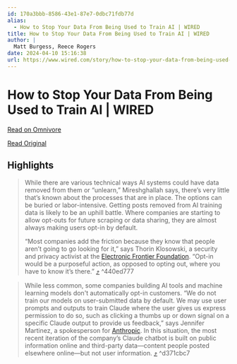 ```yaml
---
id: 170a3bbb-8586-43e1-87e7-0dbc71fdb77d
alias:
  - How to Stop Your Data From Being Used to Train AI | WIRED
title: How to Stop Your Data From Being Used to Train AI | WIRED
author: |
  Matt Burgess, Reece Rogers
date: 2024-04-10 15:16:38
url: https://www.wired.com/story/how-to-stop-your-data-from-being-used-to-train-ai/
---
```


# How to Stop Your Data From Being Used to Train AI | WIRED

[Read on Omnivore](https://omnivore.app/me/how-to-stop-your-data-from-being-used-to-train-ai-wired-18ec85e2944)

[Read Original](https://www.wired.com/story/how-to-stop-your-data-from-being-used-to-train-ai/)

## Highlights

> While there are various technical ways AI systems could have data removed from them or “unlearn,” Mireshghallah says, there’s very little that’s known about the processes that are in place. The options can be buried or labor-intensive. Getting posts removed from AI training data is likely to be an uphill battle. Where companies are starting to allow opt-outs for future scraping or data sharing, they are almost always making users opt-in by default.
> 
> “Most companies add the friction because they know that people aren’t going to go looking for it,” says Thorin Klosowski, a security and privacy activist at the [Electronic Frontier Foundation](https://www.eff.org/). “Opt-in would be a purposeful action, as opposed to opting out, where you have to know it’s there.” [⤴️](https://omnivore.app/me/how-to-stop-your-data-from-being-used-to-train-ai-wired-18ec85e2944#440ed777-d48a-47db-8637-3a6dd1f69bed)  ^440ed777

> While less common, some companies building AI tools and machine learning models don't automatically opt-in customers. “We do not train our models on user-submitted data by default. We may use user prompts and outputs to train Claude where the user gives us express permission to do so, such as clicking a thumbs up or down signal on a specific Claude output to provide us feedback,” says Jennifer Martinez, a spokesperson for [Anthropic](https://www.anthropic.com/). In this situation, the most recent iteration of the company’s Claude chatbot is built on public information online and third-party data—content people posted elsewhere online—but not user information. [⤴️](https://omnivore.app/me/how-to-stop-your-data-from-being-used-to-train-ai-wired-18ec85e2944#d371cbc7-4c94-4f2d-8291-f429bba2fd96)  ^d371cbc7


